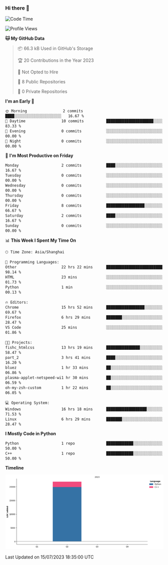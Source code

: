 ### Hi there 👋

<!--START_SECTION:waka-->
![Code Time](http://img.shields.io/badge/Code%20Time-266%20hrs%2016%20mins-blue)

![Profile Views](http://img.shields.io/badge/Profile%20Views-0-blue)

**🐱 My GitHub Data** 

> 📦 66.3 kB Used in GitHub's Storage 
 > 
> 🏆 20 Contributions in the Year 2023
 > 
> 🚫 Not Opted to Hire
 > 
> 📜 8 Public Repositories 
 > 
> 🔑 0 Private Repositories 
 > 
**I'm an Early 🐤** 

```text
🌞 Morning                2 commits           ████░░░░░░░░░░░░░░░░░░░░░   16.67 % 
🌆 Daytime                10 commits          █████████████████████░░░░   83.33 % 
🌃 Evening                0 commits           ░░░░░░░░░░░░░░░░░░░░░░░░░   00.00 % 
🌙 Night                  0 commits           ░░░░░░░░░░░░░░░░░░░░░░░░░   00.00 % 
```
📅 **I'm Most Productive on Friday** 

```text
Monday                   2 commits           ████░░░░░░░░░░░░░░░░░░░░░   16.67 % 
Tuesday                  0 commits           ░░░░░░░░░░░░░░░░░░░░░░░░░   00.00 % 
Wednesday                0 commits           ░░░░░░░░░░░░░░░░░░░░░░░░░   00.00 % 
Thursday                 0 commits           ░░░░░░░░░░░░░░░░░░░░░░░░░   00.00 % 
Friday                   8 commits           █████████████████░░░░░░░░   66.67 % 
Saturday                 2 commits           ████░░░░░░░░░░░░░░░░░░░░░   16.67 % 
Sunday                   0 commits           ░░░░░░░░░░░░░░░░░░░░░░░░░   00.00 % 
```


📊 **This Week I Spent My Time On** 

```text
🕑︎ Time Zone: Asia/Shanghai

💬 Programming Languages: 
Other                    22 hrs 22 mins      █████████████████████████   98.14 % 
HTML                     23 mins             ░░░░░░░░░░░░░░░░░░░░░░░░░   01.73 % 
Python                   1 min               ░░░░░░░░░░░░░░░░░░░░░░░░░   00.13 % 

🔥 Editors: 
Chrome                   15 hrs 52 mins      █████████████████░░░░░░░░   69.67 % 
Firefox                  6 hrs 29 mins       ███████░░░░░░░░░░░░░░░░░░   28.47 % 
VS Code                  25 mins             ░░░░░░░░░░░░░░░░░░░░░░░░░   01.86 % 

🐱‍💻 Projects: 
fishc_htmlcss            13 hrs 19 mins      ███████████████░░░░░░░░░░   58.47 % 
part_2                   3 hrs 41 mins       ████░░░░░░░░░░░░░░░░░░░░░   16.20 % 
bluez                    1 hr 33 mins        ██░░░░░░░░░░░░░░░░░░░░░░░   06.86 % 
plasma-applet-netspeed-wi1 hr 30 mins        ██░░░░░░░░░░░░░░░░░░░░░░░   06.59 % 
oh-my-zsh-custom         1 hr 22 mins        ██░░░░░░░░░░░░░░░░░░░░░░░   06.05 % 

💻 Operating System: 
Windows                  16 hrs 18 mins      ██████████████████░░░░░░░   71.53 % 
Linux                    6 hrs 29 mins       ███████░░░░░░░░░░░░░░░░░░   28.47 % 
```

**I Mostly Code in Python** 

```text
Python                   1 repo              ████████████░░░░░░░░░░░░░   50.00 % 
C++                      1 repo              ████████████░░░░░░░░░░░░░   50.00 % 
```



**Timeline**

![Lines of Code chart](https://raw.githubusercontent.com/AimerYoung/AimerYoung/main/assets/bar_graph.png)


 Last Updated on 15/07/2023 18:35:00 UTC
<!--END_SECTION:waka-->

<!--
**AimerYoung/AimerYoung** is a ✨ _special_ ✨ repository because its `README.md` (this file) appears on your GitHub profile.

Here are some ideas to get you started:

- 🔭 I’m currently working on ...
- 🌱 I’m currently learning ...
- 👯 I’m looking to collaborate on ...
- 🤔 I’m looking for help with ...
- 💬 Ask me about ...
- 📫 How to reach me: ...
- 😄 Pronouns: ...
- ⚡ Fun fact: ...
-->
